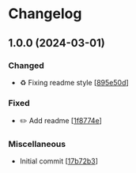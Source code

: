 # Changelog

<a name="1.0.0"></a>
## 1.0.0 (2024-03-01)

### Changed

- ♻️ Fixing readme style [[895e50d](https://github.com/maco-studios/gubee-sdk/commit/895e50d1e1ae06ea35e67c81006953d38b27b489)]

### Fixed

- ✏️ Add readme [[1f8774e](https://github.com/maco-studios/gubee-sdk/commit/1f8774e6eba022e9b9e51c3c36d0ce90e98fa479)]

### Miscellaneous

-  Initial commit [[17b72b3](https://github.com/maco-studios/gubee-sdk/commit/17b72b322fb7a252dddda5b71635b522063d4f1a)]


